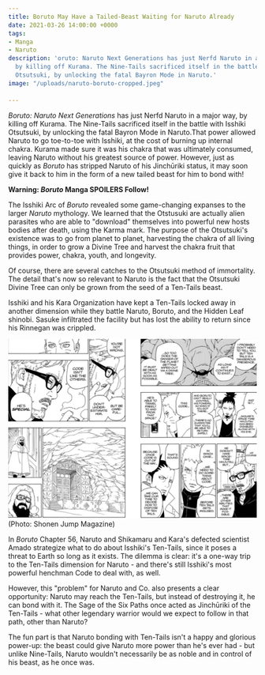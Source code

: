 ```yaml
---
title: Boruto May Have a Tailed-Beast Waiting for Naruto Already
date: 2021-03-26 14:00:00 +0000
tags:
- Manga
- Naruto
description: 'oruto: Naruto Next Generations has just Nerfd Naruto in a major way,
  by killing off Kurama. The Nine-Tails sacrificed itself in the battle with Isshiki
  Otsutsuki, by unlocking the fatal Bayron Mode in Naruto.'
image: "/uploads/naruto-boruto-cropped.jpeg"

---
```

_Boruto: Naruto Next Generations_ has just Nerfd Naruto in a major way, by killing off Kurama. The Nine-Tails sacrificed itself in the battle with Isshiki Otsutsuki, by unlocking the fatal Bayron Mode in Naruto.That power allowed Naruto to go toe-to-toe with Isshiki, at the cost of burning up internal chakra. Kurama made sure it was his chakra that was ultimately consumed, leaving Naruto without his greatest source of power. However, just as quickly as _Boruto_ has stripped Naruto of his Jinchūriki status, it may soon give it back to him in the form of a new tailed beast for him to bond with!

**Warning: _Boruto_ Manga SPOILERS Follow!**

The Isshiki Arc of _Boruto_ revealed some game-changing expanses to the larger _Naruto_ mythology. We learned that the Otstusuki are actually alien parasites who are able to "download" themselves into powerful new hosts bodies after death, using the Karma mark. The purpose of the Otsutsuki's existence was to go from planet to planet, harvesting the chakra of all living things, in order to grow a Divine Tree and harvest the chakra fruit that provides power, chakra, youth, and longevity.

Of course, there are several catches to the Otsutsuki method of immortality. The detail that's now so relevant to Naruto is the fact that the Otsutsuki Divine Tree can only be grown from the seed of a Ten-Tails beast.

Isshiki and his Kara Organization have kept a Ten-Tails locked away in another dimension while they battle Naruto, Boruto, and the Hidden Leaf shinobi. Sasuke infiltrated the facility but has lost the ability to return since his Rinnegan was crippled.

![](/uploads/boruto-56-spoilers-naruto-bonding-ten-tails-theory-1261835.jpeg)(Photo: Shonen Jump Magazine)

  
In _Boruto_ Chapter 56, Naruto and Shikamaru and Kara's defected scientist Amado strategize what to do about Isshiki's Ten-Tails, since it poses a threat to Earth so long as it exists. The dilemma is clear: it's a one-way trip to the Ten-Tails dimension for Naruto - and there's still Isshiki's most powerful henchman Code to deal with, as well.

However, this "problem" for Naruto and Co. also presents a clear opportunity: Naruto may reach the Ten-Tails, but instead of destroying it, he can bond with it. The Sage of the Six Paths once acted as Jinchūriki of the Ten-Tails - what other legendary warrior would we expect to follow in that path, other than Naruto?

The fun part is that Naruto bonding with Ten-Tails isn't a happy and glorious power-up: the beast could give Naruto more power than he's ever had - but unlike Nine-Tails, Naruto wouldn't necessarily be as noble and in control of his beast, as he once was.